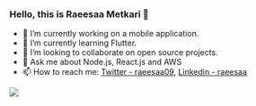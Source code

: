 ### Hello, this is Raeesaa Metkari 👋


- 🔭 I’m currently working on a mobile application.
- 🌱 I’m currently learning Flutter.
- 👯 I’m looking to collaborate on open source projects.
- 💬 Ask me about Node.js, React.js and AWS
- 📫 How to reach me: [Twitter - raeesaa09](https://twitter.com/raeesaa09), [Linkedin - raeesaa](https://www.linkedin.com/in/raeesaa/)


<img src="https://github-readme-stats.vercel.app/api?username=raeesaa&show_icons=true&theme=radical">
